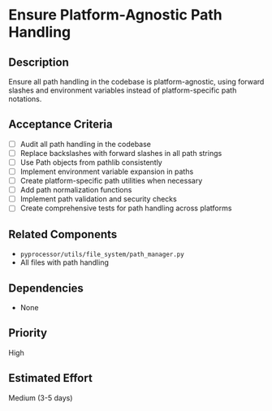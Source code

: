 # Ensure Platform-Agnostic Path Handling

## Description
Ensure all path handling in the codebase is platform-agnostic, using forward slashes and environment variables instead of platform-specific path notations.

## Acceptance Criteria
- [ ] Audit all path handling in the codebase
- [ ] Replace backslashes with forward slashes in all path strings
- [ ] Use Path objects from pathlib consistently
- [ ] Implement environment variable expansion in paths
- [ ] Create platform-specific path utilities when necessary
- [ ] Add path normalization functions
- [ ] Implement path validation and security checks
- [ ] Create comprehensive tests for path handling across platforms

## Related Components
- `pyprocessor/utils/file_system/path_manager.py`
- All files with path handling

## Dependencies
- None

## Priority
High

## Estimated Effort
Medium (3-5 days)
